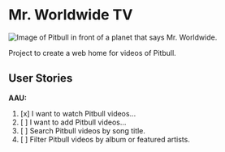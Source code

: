# Mr. Worldwide TV

![Image of Pitbull in front of a planet that says Mr. Worldwide.](http://www.pitbullmusic.com/sites/pitbull/files/earthpitfinal23.png)

Project to create a web home for videos of Pitbull.

## User Stories

**AAU:**

1.  [x] I want to watch Pitbull videos…
2.  [ ] I want to add Pitbull videos…
2.  [ ] Search Pitbull videos by song title.
3.  [ ] Filter Pitbull videos by album or featured artists.
